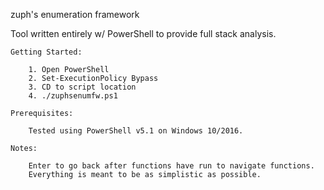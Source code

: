 zuph's enumeration framework

Tool written entirely w/ PowerShell to provide full stack analysis.

	Getting Started:

		1. Open PowerShell
		2. Set-ExecutionPolicy Bypass
		3. CD to script location
		4. ./zuphsenumfw.ps1

	Prerequisites:

		Tested using PowerShell v5.1 on Windows 10/2016.

	Notes:
	
		Enter to go back after functions have run to navigate functions.
		Everything is meant to be as simplistic as possible.
